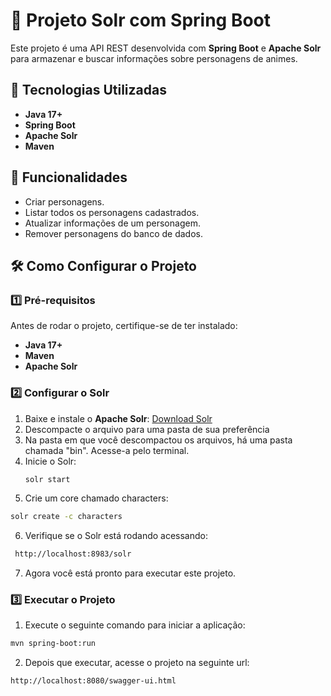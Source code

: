 # 🚀 Projeto Solr com Spring Boot
Este projeto é uma API REST desenvolvida com **Spring Boot** e **Apache Solr** para armazenar e buscar informações sobre personagens de animes.

## 🚀 Tecnologias Utilizadas

- **Java 17+**
- **Spring Boot**
- **Apache Solr**
- **Maven**

## 📌 Funcionalidades

- Criar personagens.
- Listar todos os personagens cadastrados.
- Atualizar informações de um personagem.
- Remover personagens do banco de dados.

## 🛠️ Como Configurar o Projeto

### 1️⃣ **Pré-requisitos**
Antes de rodar o projeto, certifique-se de ter instalado:
- **Java 17+**
- **Maven**
- **Apache Solr**

### 2️⃣ **Configurar o Solr**
1. Baixe e instale o **Apache Solr**: [Download Solr](https://www.apache.org/dyn/closer.lua/solr/solr/9.7.0/solr-9.7.0.tgz?action=download)
2. Descompacte o arquivo para uma pasta de sua preferência
3. Na pasta em que você descompactou os arquivos, há uma pasta chamada "bin". Acesse-a pelo terminal.
4. Inicie o Solr:
   ```sh
   solr start
   ```
5. Crie um core chamado characters:
  ```sh
  solr create -c characters
  ```
6. Verifique se o Solr está rodando acessando:
  ```sh
   http://localhost:8983/solr
  ``` 
7. Agora você está pronto para executar este projeto.

### 3️⃣ **Executar o Projeto**
1. Execute o seguinte comando para iniciar a aplicação:
  ```sh
  mvn spring-boot:run
  ```
2. Depois que executar, acesse o projeto na seguinte url:
  ```sh
  http://localhost:8080/swagger-ui.html
  ``` 
